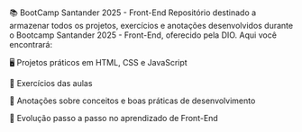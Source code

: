📚 BootCamp Santander 2025 - Front-End
Repositório destinado a armazenar todos os projetos, exercícios e anotações desenvolvidos durante o Bootcamp Santander 2025 - Front-End, oferecido pela DIO.
Aqui você encontrará:

🖥️ Projetos práticos em HTML, CSS e JavaScript

📂 Exercícios das aulas

📝 Anotações sobre conceitos e boas práticas de desenvolvimento

🚀 Evolução passo a passo no aprendizado de Front-End
